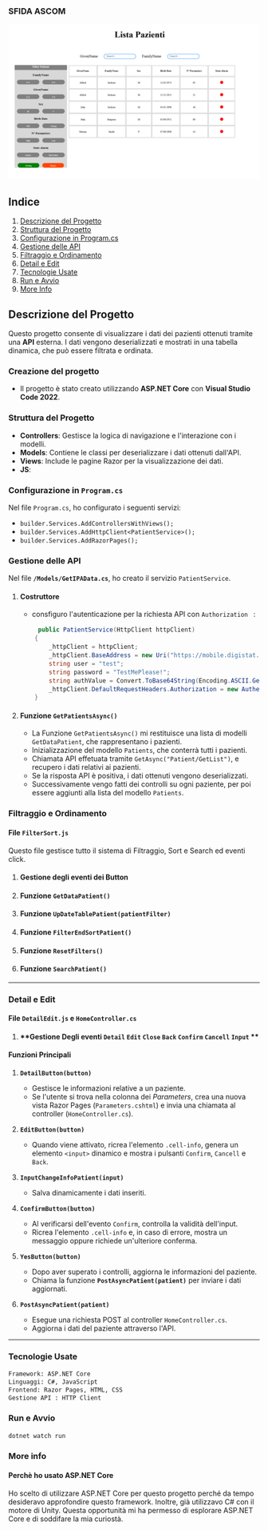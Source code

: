 ### SFIDA ASCOM 

![HomePage](./wwwroot/images/HomePage.png)

## Indice

1. [Descrizione del Progetto](#descrizione-del-progetto)
2. [Struttura del Progetto](#struttura-del-progetto)
3. [Configurazione in Program.cs](#configurazione-in-programcs)
4. [Gestione delle API](#gestione-delle-api)
5. [Filtraggio e Ordinamento](#filtraggio-e-ordinamento)
6. [Detail e Edit](#detail-edit)
7. [Tecnologie Usate](#tecnologie-usate)
8. [Run e Avvio](#run-e-avvio)
9. [More Info](#more-info)

## Descrizione del Progetto

Questo progetto consente di visualizzare i dati dei pazienti ottenuti tramite una **API** esterna. 
I dati vengono deserializzati e mostrati in una tabella dinamica, che può essere filtrata e ordinata.

### Creazione del progetto
- Il progetto è stato creato utilizzando **ASP.NET Core** con **Visual Studio Code 2022**.

### Struttura del Progetto
- **Controllers**: Gestisce la logica di navigazione e l'interazione con i modelli.
- **Models**: Contiene le classi per deserializzare i dati ottenuti dall'API.
- **Views**: Include le pagine Razor per la visualizzazione dei dati.
- **JS**: 

### Configurazione in `Program.cs`
Nel file `Program.cs`, ho configurato i seguenti servizi:
- `builder.Services.AddControllersWithViews();`
- `builder.Services.AddHttpClient<PatientService>();`
- `builder.Services.AddRazorPages();`

### Gestione delle API
Nel file **`/Models/GetIPAData.cs`**, ho creato il servizio `PatientService`.
1. #### **Costruttore**
    - consfiguro l'autenticazione per la richiesta API con `Authorization ` :
    ```csharp
         public PatientService(HttpClient httpClient)
        {
            _httpClient = httpClient;
            _httpClient.BaseAddress = new Uri("https://mobile.digistat.it/CandidateApi/");
            string user = "test";
            string password = "TestMePlease!";
            string authValue = Convert.ToBase64String(Encoding.ASCII.GetBytes($"{user}:{password}"));
            _httpClient.DefaultRequestHeaders.Authorization = new AuthenticationHeaderValue("Basic", authValue);
        }
    ```
2. #### **Funzione  `GetPatientsAsync()`**
    - La Funzione `GetPatientsAsync()` mi restituisce una lista di modelli `GetDataPatient`, che rappresentano i pazienti.
    - Inizializzazione del modello `Patients`, che conterrà tutti i pazienti.
    - Chiamata API effetuata tramite `GetAsync("Patient/GetList")`, e recupero i dati relativi ai pazienti.
    - Se la risposta API è positiva, i dati ottenuti vengono deserializzati.
    - Successivamente vengo fatti dei controlli su ogni paziente, per poi essere aggiunti alla lista del modello `Patients`.

### Filtraggio e Ordinamento
#### File **`FilterSort.js`**
Questo file gestisce tutto il sistema di Filtraggio, Sort e Search ed eventi click.
1. #### **Gestione degli eventi dei Button**
2. #### **Funzione `GetDataPatient()`**
3. #### **Funzione `UpDateTablePatient(patientFilter)`**
4. #### **Funzione `FilterEndSortPatient()`**
5. #### **Funzione `ResetFilters()`**
6. #### **Funzione `SearchPatient()`**

---
### Detail e Edit
#### File **`DetailEdit.js`** e **`HomeController.cs`**
1. #### **Gestione Degli eventi `Detail` `Edit` `Close` `Back` `Confirm` `Cancell` `Input`  **
#### **Funzioni Principali**

1. **`DetailButton(button)`**
   - Gestisce le informazioni relative a un paziente.
   - Se l'utente si trova nella colonna dei *Parameters*, crea una nuova vista Razor Pages (`Parameters.cshtml`) e invia una chiamata al controller (`HomeController.cs`).

2. **`EditButton(button)`**
   - Quando viene attivato, ricrea l'elemento `.cell-info`, genera un elemento `<input>` dinamico e mostra i pulsanti `Confirm`, `Cancell` e `Back`.

3. **`InputChangeInfoPatient(input)`**
   - Salva dinamicamente i dati inseriti.

4. **`ConfirmButton(button)`**
   - Al verificarsi dell'evento `Confirm`, controlla la validità dell'input.
   - Ricrea l'elemento `.cell-info` e, in caso di errore, mostra un messaggio oppure richiede un'ulteriore conferma.

5. **`YesButton(button)`**
   - Dopo aver superato i controlli, aggiorna le informazioni del paziente.
   - Chiama la funzione **`PostAsyncPatient(patient)`** per inviare i dati aggiornati.

6. **`PostAsyncPatient(patient)`**
   - Esegue una richiesta POST al controller `HomeController.cs`.
   - Aggiorna i dati del paziente attraverso l'API.

---
### Tecnologie Usate
```
Framework: ASP.NET Core
Linguaggi: C#, JavaScript
Frontend: Razor Pages, HTML, CSS
Gestione API : HTTP Client
```

### Run e Avvio
```powershell
dotnet watch run
```

### More info
#### Perchè ho usato ASP.NET Core
Ho scelto di utilizzare ASP.NET Core per questo progetto perché da tempo 
desideravo approfondire questo framework. 
Inoltre, già utilizzavo C# con il motore di Unity. 
Questa opportunità mi ha permesso di esplorare ASP.NET Core e 
di soddifare la mia curiostà.